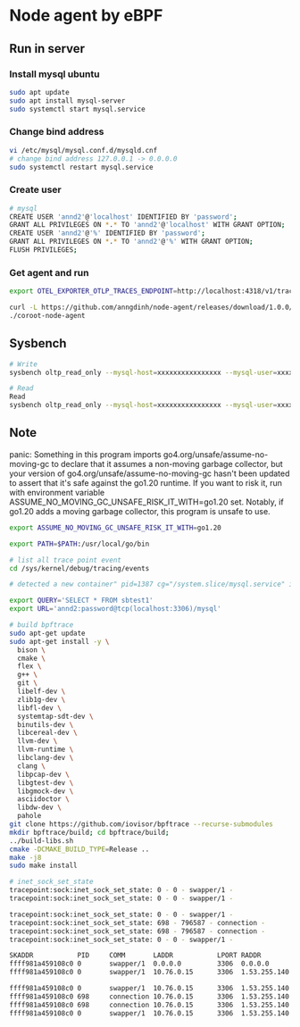 # Node agent by eBPF

## Run in server

### Install mysql ubuntu

```bash
sudo apt update
sudo apt install mysql-server
sudo systemctl start mysql.service
```

### Change bind address

```bash
vi /etc/mysql/mysql.conf.d/mysqld.cnf
# change bind address 127.0.0.1 -> 0.0.0.0
sudo systemctl restart mysql.service
```

### Create user

```bash
# mysql
CREATE USER 'annd2'@'localhost' IDENTIFIED BY 'password';
GRANT ALL PRIVILEGES ON *.* TO 'annd2'@'localhost' WITH GRANT OPTION;
CREATE USER 'annd2'@'%' IDENTIFIED BY 'password';
GRANT ALL PRIVILEGES ON *.* TO 'annd2'@'%' WITH GRANT OPTION;
FLUSH PRIVILEGES;
```

### Get agent and run

```bash
export OTEL_EXPORTER_OTLP_TRACES_ENDPOINT=http://localhost:4318/v1/traces
```

```bash
curl -L https://github.com/anngdinh/node-agent/releases/download/1.0.0/coroot-node-agent > coroot-node-agent
./coroot-node-agent
```

## Sysbench

```bash
# Write
sysbench oltp_read_only --mysql-host=xxxxxxxxxxxxxxxx --mysql-user=xxxxxxxxxxxxxxxx --mysql-password=xxxxxxxxxxxxxxxx --mysql-port=3306 --mysql-db=xxxxxxxxxxxxxxxx --threads=40 --tables=40 --table-size=2000000 prepare

# Read
Read
sysbench oltp_read_only --mysql-host=xxxxxxxxxxxxxxxx --mysql-user=xxxxxxxxxxxxxxxx --mysql-password=xxxxxxxxxxxxxxxx --mysql-port=3306 --mysql-db=xxxxxxxxxxxxxxxx --threads=40 --tables=40 --table-size=2000000 --range_selects=off --db-ps-mode=disable --report-interval=1 --time=300 run

```

## Note

panic: Something in this program imports go4.org/unsafe/assume-no-moving-gc to declare that it assumes a non-moving garbage collector, but your version of go4.org/unsafe/assume-no-moving-gc hasn't been updated to assert that it's safe against the go1.20 runtime. If you want to risk it, run with environment variable ASSUME_NO_MOVING_GC_UNSAFE_RISK_IT_WITH=go1.20 set. Notably, if go1.20 adds a moving garbage collector, this program is unsafe to use.

```bash
export ASSUME_NO_MOVING_GC_UNSAFE_RISK_IT_WITH=go1.20
```

```bash
export PATH=$PATH:/usr/local/go/bin
```

```bash
# list all trace point event
cd /sys/kernel/debug/tracing/events

# detected a new container" pid=1387 cg="/system.slice/mysql.service" id=/system.slice/mysql.service
```

```bash
export QUERY='SELECT * FROM sbtest1'
export URL='annd2:password@tcp(localhost:3306)/mysql'

# build bpftrace
sudo apt-get update
sudo apt-get install -y \
  bison \
  cmake \
  flex \
  g++ \
  git \
  libelf-dev \
  zlib1g-dev \
  libfl-dev \
  systemtap-sdt-dev \
  binutils-dev \
  libcereal-dev \
  llvm-dev \
  llvm-runtime \
  libclang-dev \
  clang \
  libpcap-dev \
  libgtest-dev \
  libgmock-dev \
  asciidoctor \
  libdw-dev \
  pahole
git clone https://github.com/iovisor/bpftrace --recurse-submodules
mkdir bpftrace/build; cd bpftrace/build;
../build-libs.sh
cmake -DCMAKE_BUILD_TYPE=Release ..
make -j8
sudo make install

# inet_sock_set_state
tracepoint:sock:inet_sock_set_state: 0 - 0 - swapper/1 - 
tracepoint:sock:inet_sock_set_state: 0 - 0 - swapper/1 - 

tracepoint:sock:inet_sock_set_state: 0 - 0 - swapper/1 - 
tracepoint:sock:inet_sock_set_state: 698 - 796587 - connection - 
tracepoint:sock:inet_sock_set_state: 698 - 796587 - connection - 
tracepoint:sock:inet_sock_set_state: 0 - 0 - swapper/1 -

SKADDR           PID     COMM       LADDR           LPORT RADDR           RPORT OLDSTATE    -> NEWSTATE    MS
ffff981a459108c0 0       swapper/1  0.0.0.0         3306  0.0.0.0         0     LISTEN      -> SYN_RECV    0.000
ffff981a459108c0 0       swapper/1  10.76.0.15      3306  1.53.255.140    5997  SYN_RECV    -> ESTABLISHED 0.032

ffff981a459108c0 0       swapper/1  10.76.0.15      3306  1.53.255.140    5997  ESTABLISHED -> CLOSE_WAIT  14186.908
ffff981a459108c0 698     connection 10.76.0.15      3306  1.53.255.140    5997  CLOSE_WAIT  -> LAST_ACK    0.202
ffff981a459108c0 698     connection 10.76.0.15      3306  1.53.255.140    5997  LAST_ACK    -> LAST_ACK    0.020
ffff981a459108c0 0       swapper/1  10.76.0.15      3306  1.53.255.140    5997  LAST_ACK    -> CLOSE       8.160
```